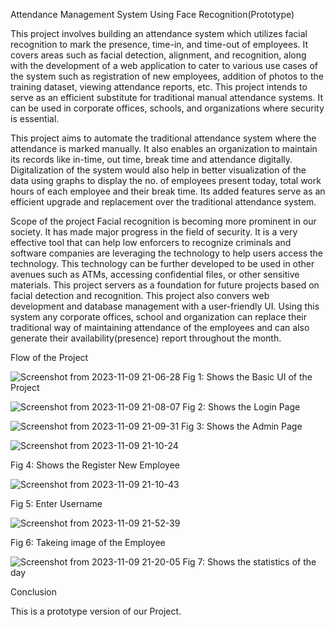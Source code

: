 Attendance Management System Using Face Recognition(Prototype)

This project involves building an attendance system which utilizes facial recognition to mark the presence, time-in, and time-out of employees. It covers areas such as facial detection, alignment, and recognition, along with the development of a web application to cater to various use cases of the system such as registration of new employees, addition of photos to the training dataset, viewing attendance reports, etc. This project intends to serve as an efficient substitute for traditional manual attendance systems. It can be used in corporate offices, schools, and organizations where security is essential.

This project aims to automate the traditional attendance system where the attendance is marked manually. It also enables an organization to maintain its records like in-time, out time, break time and attendance digitally. Digitalization of the system would also help in better visualization of the data using graphs to display the no. of employees present today, total work hours of each employee and their break time. Its added features serve as an efficient upgrade and replacement over the traditional attendance system.

Scope of the project
Facial recognition is becoming more prominent in our society. It has made major progress in the field of security. It is a very effective tool that can help low enforcers to recognize criminals and software companies are leveraging the technology to help users access the technology. This technology can be further developed to be used in other avenues such as ATMs, accessing confidential files, or other sensitive materials. This project servers as a foundation for future projects based on facial detection and recognition. This project also convers web development and database management with a user-friendly UI. Using this system any corporate offices, school and organization can replace their traditional way of maintaining attendance of the employees and can also generate their availability(presence) report throughout the month.

Flow of the Project

![Screenshot from 2023-11-09 21-06-28](https://github.com/princedalmet/Automatic-Attendance-System-By-face-recognition/assets/99526815/e7308986-22ee-487f-af77-7faaf4308011)
Fig 1: Shows the Basic UI of the Project

![Screenshot from 2023-11-09 21-08-07](https://github.com/princedalmet/Automatic-Attendance-System-By-face-recognition/assets/99526815/9be66294-8f4d-4d5d-8948-a31b679575e3)
Fig 2: Shows the Login Page 

![Screenshot from 2023-11-09 21-09-31](https://github.com/princedalmet/Automatic-Attendance-System-By-face-recognition/assets/99526815/3bf6b1cd-95af-4529-ad5d-ade733f083a2)
Fig 3: Shows the Admin Page

![Screenshot from 2023-11-09 21-10-24](https://github.com/princedalmet/Automatic-Attendance-System-By-face-recognition/assets/99526815/b9d2738a-49fc-4d7e-b7c7-d671eb88fa48)

Fig 4: Shows the Register New Employee

![Screenshot from 2023-11-09 21-10-43](https://github.com/princedalmet/Automatic-Attendance-System-By-face-recognition/assets/99526815/511e28e4-c81f-4019-a1c4-c59ac351158e)

Fig 5: Enter Username

![Screenshot from 2023-11-09 21-52-39](https://github.com/princedalmet/Automatic-Attendance-System-By-face-recognition/assets/99526815/9eeb6f3c-c905-40f1-a994-0d2a48538f68)

Fig 6: Takeing image of the Employee

![Screenshot from 2023-11-09 21-20-05](https://github.com/princedalmet/Automatic-Attendance-System-By-face-recognition/assets/99526815/43c6e970-5e0c-494c-b902-6f758f033386)
Fig 7: Shows the statistics of the day


Conclusion

This is a prototype version of our Project.
